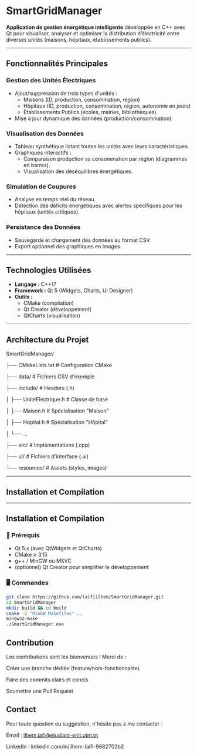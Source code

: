 # SmartGridManager

**Application de gestion énergétique intelligente** développée en C++ avec Qt pour visualiser, analyser et optimiser la distribution d’électricité entre diverses unités (maisons, hôpitaux, établissements publics).

---

## Fonctionnalités Principales

### Gestion des Unités Électriques  
- Ajout/suppression de trois types d'unités :  
  - Maisons (ID, production, consommation, région)  
  - Hôpitaux (ID, production, consommation, région, autonomie en jours)  
  - Établissements Publics (écoles, mairies, bibliothèques)  
- Mise à jour dynamique des données (production/consommation).

### Visualisation des Données  
- Tableau synthétique listant toutes les unités avec leurs caractéristiques.  
- Graphiques interactifs :  
  - Comparaison production vs consommation par région (diagrammes en barres).  
  - Visualisation des déséquilibres énergétiques.

### Simulation de Coupures  
- Analyse en temps réel du réseau.  
- Détection des déficits énergétiques avec alertes spécifiques pour les hôpitaux (unités critiques).

### Persistance des Données  
- Sauvegarde et chargement des données au format CSV.  
- Export optionnel des graphiques en images.

---

## Technologies Utilisées

- **Langage :** C++17  
- **Framework :** Qt 5 (Widgets, Charts, UI Designer)  
- **Outils :**  
  - CMake (compilation)  
  - Qt Creator (développement)  
  - QtCharts (visualisation)

---

## Architecture du Projet

SmartGridManager/

├── CMakeLists.txt # Configuration CMake

├── data/ # Fichiers CSV d'exemple

├── include/ # Headers (.h)

│ ├── UniteElectrique.h # Classe de base

│ ├── Maison.h # Spécialisation "Maison"

│ ├── Hopital.h # Spécialisation "Hôpital"

│ └── ...

├── src/ # Implémentations (.cpp)

├── ui/ # Fichiers d'interface (.ui)

└── resources/ # Assets (styles, images)


---

## Installation et Compilation


---

## Installation et Compilation

### 🔧 Prérequis
- Qt 5.x (avec QtWidgets et QtCharts)
- CMake ≥ 3.15
- g++ / MinGW ou MSVC
- (optionnel) Qt Creator pour simplifier le développement

### 🖥️ Commandes

```bash
git clone https://github.com/laifiilhem/SmartGridManager.git
cd SmartGridManager
mkdir build && cd build
cmake -G "MinGW Makefiles" ..
mingw32-make
./SmartGridManager.exe
```


## Contribution
Les contributions sont les bienvenues !
Merci de :

Créer une branche dédiée (feature/nom-fonctionnalite)

Faire des commits clairs et concis

Soumettre une Pull Request



## Contact
Pour toute question ou suggestion, n'hésite pas à me contacter :

 Email : ilhem.lafi@etudiant-enit.utm.tn

 LinkedIn : linkedin.com/in/ilhem-laifi-9682702b2

